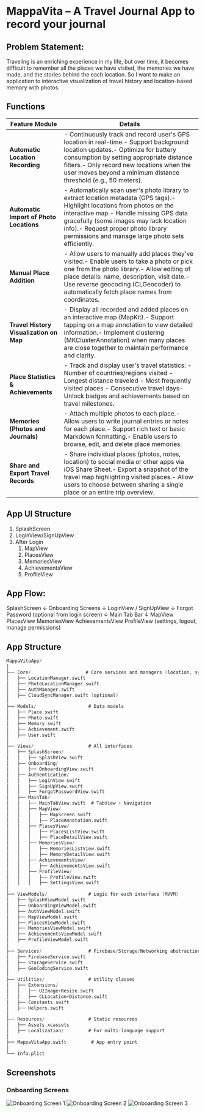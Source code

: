 # MappaVita – A Travel Journal App to record your journal

## Problem Statement:

Traveling is an enriching experience in my life, but over time, it becomes difficult to remember all the places we have visited, the memories we have made, and the stories behind the each location. So I want to make an application to interactive visualization of travel history and location-based memory with photos.

## Functions

| Feature Module                          | Details                                                                                                                                                                                                                                                                                                  |
| --------------------------------------- | -------------------------------------------------------------------------------------------------------------------------------------------------------------------------------------------------------------------------------------------------------------------------------------------------------- |
| **Automatic Location Recording**        | - Continuously track and record user's GPS location in real-time.- Support background location updates.- Optimize for battery consumption by setting appropriate distance filters.- Only record new locations when the user moves beyond a minimum distance threshold (e.g., 50 meters).                 |
| **Automatic Import of Photo Locations** | - Automatically scan user's photo library to extract location metadata (GPS tags).- Highlight locations from photos on the interactive map.- Handle missing GPS data gracefully (some images may lack location info).- Request proper photo library permissions and manage large photo sets efficiently. |
| **Manual Place Addition**               | - Allow users to manually add places they've visited.- Enable users to take a photo or pick one from the photo library.- Allow editing of place details: name, description, visit date.- Use reverse geocoding (CLGeocoder) to automatically fetch place names from coordinates.                         |
| **Travel History Visualization on Map** | - Display all recorded and added places on an interactive map (MapKit).- Support tapping on a map annotation to view detailed information.- Implement clustering (MKClusterAnnotation) when many places are close together to maintain performance and clarity.                                          |
| **Place Statistics & Achievements**     | - Track and display user's travel statistics: - Number of countries/regions visited - Longest distance traveled - Most frequently visited places - Consecutive travel days- Unlock badges and achievements based on travel milestones.                                                                   |
| **Memories (Photos and Journals)**      | - Attach multiple photos to each place.- Allow users to write journal entries or notes for each place.- Support rich text or basic Markdown formatting.- Enable users to browse, edit, and delete place memories.                                                                                        |
| **Share and Export Travel Records**     | - Share individual places (photos, notes, location) to social media or other apps via iOS Share Sheet.- Export a snapshot of the travel map highlighting visited places.- Allow users to choose between sharing a single place or an entire trip overview.                                               |

## App UI Structure

1. SplashScreen
2. LoginView/SignUpView
3. After Login
   1. MapView
   2. PlacesView
   3. MemoriesView
   4. AchievementsView
   5. ProfileView

## App Flow:

SplashScreen
↓
Onboarding Screens
↓
LoginView / SignUpView
↓
Forgot Password (optional from login screen)
↓
Main Tab Bar
↓
MapView
PlacesView
MemoriesView
AchievementsView
ProfileView (settings, logout, manage permissions)

## App Structure

```swift
MappaVitaApp/
│
├── Core/                    # Core services and managers (location, sync)
│   ├── LocationManager.swift
│   ├── PhotoLocationManager.swift
│   ├── AuthManager.swift
│   ├── CloudSyncManager.swift (optional)
│
├── Models/                   # Data models
│   ├── Place.swift
│   ├── Photo.swift
│   ├── Memory.swift
│   ├── Achievement.swift
│   ├── User.swift
│
├── Views/                    # All interfaces
│   ├── SplashScreen/
│   │   ├── SplashView.swift
│   ├── Onboarding/
│   │   ├── OnboardingView.swift
│   ├── Authentication/
│   │   ├── LoginView.swift
│   │   ├── SignUpView.swift
│   │   ├── ForgotPasswordView.swift
│   ├── MainTab/
│   │   ├── MainTabView.swift  # TabView + Navigation
│   │   ├── MapView/
│   │   │   ├── MapScreen.swift
│   │   │   ├── PlaceAnnotation.swift
│   │   ├── PlacesView/
│   │   │   ├── PlacesListView.swift
│   │   │   ├── PlaceDetailView.swift
│   │   ├── MemoriesView/
│   │   │   ├── MemoriesListView.swift
│   │   │   ├── MemoryDetailView.swift
│   │   ├── AchievementsView/
│   │   │   ├── AchievementsView.swift
│   │   ├── ProfileView/
│   │   │   ├── ProfileView.swift
│   │   │   ├── SettingsView.swift
│
├── ViewModels/               # Logic for each interface (MVVM)
│   ├── SplashViewModel.swift
│   ├── OnboardingViewModel.swift
│   ├── AuthViewModel.swift
│   ├── MapViewModel.swift
│   ├── PlacesViewModel.swift
│   ├── MemoriesViewModel.swift
│   ├── AchievementsViewModel.swift
│   ├── ProfileViewModel.swift
│
├── Services/                 # Firebase/Storage/Networking abstractions
│   ├── FirebaseService.swift
│   ├── StorageService.swift
│   ├── GeoCodingService.swift
│
├── Utilities/                # Utility classes
│   ├── Extensions/
│   │   ├── UIImage+Resize.swift
│   │   ├── CLLocation+Distance.swift
│   ├── Constants.swift
│   ├── Helpers.swift
│
├── Resources/                # Static resources
│   ├── Assets.xcassets
│   ├── Localization/         # For multi-language support
│
├── MappaVitaApp.swift         # App entry point
│
└── Info.plist

```

## Screenshots

### Onboarding Screens

![Onboarding Screen 1](src/1.jpg)
![Onboarding Screen 2](src/2.jpg)
![Onboarding Screen 3](src/3.jpg)
